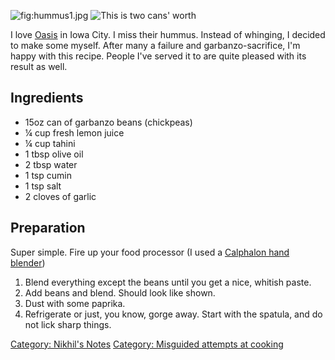 ![](hummus1.jpg "fig:hummus1.jpg") ![This is two cans'
worth](hummus2.jpg "fig:This is two cans' worth")

I love [Oasis](http://oasisfalafel.com/index.html) in Iowa City. I miss
their hummus. Instead of whinging, I decided to make some myself. After
many a failure and garbanzo-sacrifice, I'm happy with this recipe.
People I've served it to are quite pleased with its result as well.

Ingredients
-----------

-   15oz can of garbanzo beans (chickpeas)
-   ¼ cup fresh lemon juice
-   ¼ cup tahini
-   1 tbsp olive oil
-   2 tbsp water
-   1 tsp cumin
-   1 tsp salt
-   2 cloves of garlic

Preparation
-----------

Super simple. Fire up your food processor (I used a [Calphalon hand
blender](http://www.amazon.com/Calphalon-Electrics-Immersion-Hand-Blender/dp/B005NGQWYE))

1.  Blend everything except the beans until you get a nice,
    whitish paste.
2.  Add beans and blend. Should look like shown.
3.  Dust with some paprika.
4.  Refrigerate or just, you know, gorge away. Start with the spatula,
    and do not lick sharp things.

[Category: Nikhil's Notes](Category:_Nikhil's_Notes "wikilink")
[Category: Misguided attempts at
cooking](Category:_Misguided_attempts_at_cooking "wikilink")
